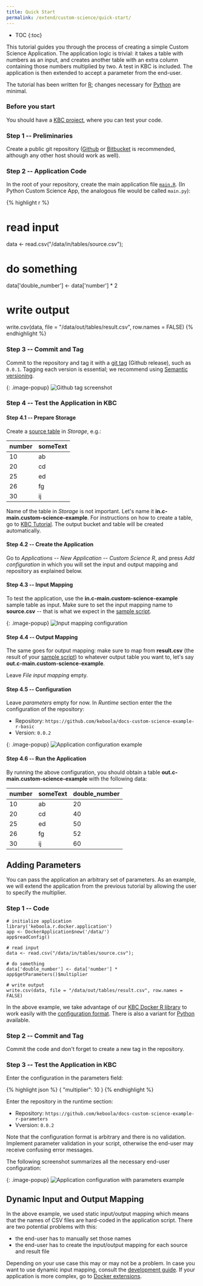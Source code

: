 ```yaml
---
title: Quick Start
permalink: /extend/custom-science/quick-start/
---
```


* TOC
{:toc}

This tutorial guides you through the process of creating a simple Custom Science Application. The application logic is trivial: it takes a table with numbers as an input, and creates another table with an extra column containing those numbers multiplied by two. A test in KBC is included. The application is then extended to accept a parameter from the end-user.

The tutorial has been written for [R](/extend/custom-science/r/); changes
necessary for [Python](/extend/custom-science/python/) are minimal.

### Before you start

You should have a [KBC project](/#development-project), where you can test your code.

### Step 1 -- Preliminaries
Create a public git repository ([Github](https://github.com/) or [Bitbucket](https://bitbucket.org/) is recommended, although any other host should work as well).

### Step 2 -- Application Code
In the root of your repository, create the main application file [`main.R`](https://github.com/keboola/docs-custom-science-example-r-basic/blob/master/main.R). (In Python Custom Science App, the analogous file would be called `main.py`):

{% highlight r %}
# read input
data <- read.csv("/data/in/tables/source.csv");

# do something
data['double_number'] <- data['number'] * 2

# write output
write.csv(data, file = "/data/out/tables/result.csv", row.names = FALSE)
{% endhighlight %}

### Step 3 -- Commit and Tag
Commit to the repository and tag it with a [git tag](https://git-scm.com/book/en/v2/Git-Basics-Tagging) (Github release), such as `0.0.1`.
Tagging each version is essential; we recommend using [Semantic versioning](http://semver.org/).

{: .image-popup}
![Github tag screenshot](/extend/custom-science/repository-tag.png)

### Step 4 -- Test the Application in KBC

#### Step 4.1 -- Prepare Storage
Create a [source table](/extend/source.csv) in *Storage*, e.g.:

| number | someText |
| -------- | --- |
| 10 | ab |
| 20 | cd |
| 25 | ed |
| 26 | fg |
| 30 | ij |

Name of the table in *Storage* is not important. Let's name it **in.c-main.custom-science-example**.
For instructions on how to create a table, go to [KBC Tutorial](https://help.keboola.com/tutorial/load/).
The output bucket and table will be created automatically.

#### Step 4.2 -- Create the Application
Go to *Applications* -- *New Application* -- *Custom Science R*, and press *Add configuration* in which you will set the input and output mapping and repository as explained below.

#### Step 4.3 -- Input Mapping
To test the application, use the **in.c-main.custom-science-example** sample table as input. Make sure to set
the input mapping name to **source.csv** -- that is what we expect in
the [sample script](https://github.com/keboola/docs-custom-science-example-r-basic/blob/master/main.R#L2).

{: .image-popup}
![Input mapping configuration](/extend/custom-science/input-mapping.png)

#### Step 4.4 -- Output Mapping
The same goes for output mapping: make sure to map from **result.csv** (the result of your [sample script](https://github.com/keboola/docs-custom-science-example-r-basic/blob/master/main.R#L8)) to whatever output table you want to, let's say **out.c-main.custom-science-example**.

Leave *File input mapping* empty.


#### Step 4.5 -- Configuration
Leave *parameters* empty for now. In *Runtime* section enter the the configuration of the repository:

- Repository: `https://github.com/keboola/docs-custom-science-example-r-basic`
- Version: `0.0.2`

{: .image-popup}
![Application configuration example](/extend/custom-science/configuration.png)

#### Step 4.6 -- Run the Application
By running the above configuration, you should obtain a table **out.c-main.custom-science-example** with the following data:

number | someText | double_number
--- | --- | ---
10 | ab | 20
20 | cd | 40
25 | ed | 50
26 | fg | 52
30 | ij | 60


## Adding Parameters

You can pass the application an arbitrary set of parameters.
As an example, we will extend the application from the previous tutorial by allowing the user to specify the multiplier.

### Step 1 -- Code

    # initialize application
    library('keboola.r.docker.application')
    app <- DockerApplication$new('/data/')
    app$readConfig()

    # read input
    data <- read.csv("/data/in/tables/source.csv");

    # do something
    data['double_number'] <- data['number'] * app$getParameters()$multiplier

    # write output
    write.csv(data, file = "/data/out/tables/result.csv", row.names = FALSE)

In the above example, we take advantage of our [KBC Docker R library](/extend/custom-science/r/) to work easily with the [configuration format](/extend/common-interface/config-file/). There is also a variant for [Python](/extend/custom-science/python/) available.

### Step 2 -- Commit and Tag

Commit the code and don't forget to create a new tag in the repository.

### Step 3 -- Test the Application in KBC

Enter the configuration in the parameters field:

{% highlight json %}
{
    "multiplier": 10
}
{% endhighlight %}

Enter the repository in the runtime section:

- Repository: `https://github.com/keboola/docs-custom-science-example-r-parameters`
- Vversion: `0.0.2`


Note that the configuration format is arbitrary and there is no validation.
Implement parameter validation in your script, otherwise the end-user may receive confusing error messages.

The following screenshot summarizes all the necessary end-user configuration:

{: .image-popup}
![Application configuration with parameters example](/extend/custom-science/configuration-2.png)


## Dynamic Input and Output Mapping
In the above example, we used static input/output mapping which means that the names of CSV files are
hard-coded in the application script. There are two potential problems with this:

- the end-user has to manually set those names
- the end-user has to create the input/output mapping for each source and result file

Depending on your use case this may or may not be a problem. In case you want to use
dynamic input mapping, consult the [development guide](/extend/custom-science/development/).
If your application is more complex, go to [Docker extensions](/extend/docker).
